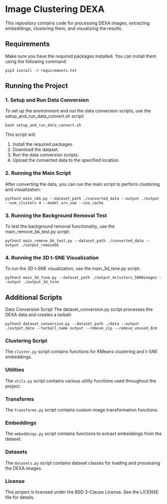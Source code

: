 # Image Clustering DEXA
This repository contains code for processing DEXA images, extracting embeddings, clustering them, and visualizing the results.

## Requirements
Make sure you have the required packages installed. You can install them using the following command:

```
pip3 install -r requirements.txt
```
## Running the Project
### 1. Setup and Run Data Conversion
To set up the environment and run the data conversion scripts, use the setup_and_run_data_convert.sh script:
```
bash setup_and_run_data_convert.sh
```

This script will:

1. Install the required packages.
2. Download the dataset.
3. Run the data conversion scripts.
4. Upload the converted data to the specified location.

### 2. Running the Main Script
After converting the data, you can run the main script to perform clustering and visualization:
```
python3 main_ukb.py --dataset_path ./converted_data --output ./output --num_clusters 4 --model xrv_vae --use_cache
```
### 3. Running the Background Removal Test
To test the background removal functionality, use the main_remove_bk_test.py script:
```
python3 main_remove_bk_test.py --dataset_path ./converted_data --output ./output_removebk
```

### 4. Running the 3D t-SNE Visualization
To run the 3D t-SNE visualization, use the main_3d_tsne.py script:
```
python3 main_3d_tsne.py --dataset_path ./output_4clusters_5000images --output ./output_3d_tsne
```

## Additional Scripts
Data Conversion Script
The dataset_conversion.py script processes the DEXA data and creates a tarball:
```
python3 dataset_conversion.py --dataset_path ./data --output ./output_data --tarball_name output --remove_zip --remove_unused_dcm
```

### Clustering Script
The `cluster.py` script contains functions for KMeans clustering and t-SNE embeddings.

### Utilities
The `utils.py` script contains various utility functions used throughout the project.

### Transforms
The `transforms.py` script contains custom image transformation functions.

### Embeddings
The `embeddings.py` script contains functions to extract embeddings from the dataset.

### Datasets
The `datasets.py` script contains dataset classes for loading and processing the DEXA images.

### License
This project is licensed under the BSD 3-Clause License. See the LICENSE file for details.